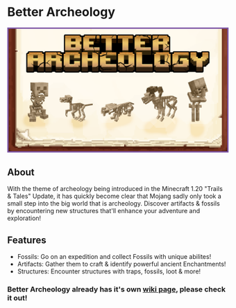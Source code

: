 # <b>Better Archeology</b>

<p align="center">
<img src="/images/Mod pictures/better-archeology-banner.png" alt="Better Archeology Banner" style="border: 3px solid  #7f58a7;" width="800">
</p>

## About

With the theme of archeology being introduced in the Minecraft 1.20 "Trails & Tales" Update, it has quickly become clear that Mojang sadly only took a small step into the big world that is archeology. Discover artifacts & fossils by encountering new structures that'll enhance your adventure and exploration!

## Features

- Fossils: Go on an expedition and collect Fossils with unique abilites!
- Artifacts: Gather them to craft & identify powerful ancient Enchantments!
- Structures: Encounter structures with traps, fossils, loot & more!

<h3>
Better Archeology already has it's own <b><a href="https://github.com/Pandarix/BetterArcheology/wiki" target="_blank">wiki page</a></b>, please check it out!
</h3>